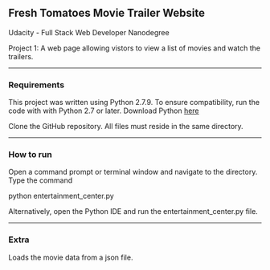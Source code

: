 ## Fresh Tomatoes Movie Trailer Website

Udacity - Full Stack Web Developer Nanodegree

Project 1: A web page allowing vistors to view a list of movies and watch the trailers.

----------

### Requirements

This project was written using Python 2.7.9. To ensure compatibility, run the code with with Python 2.7 or later. Download Python [here](https://www.python.org/downloads/)

Clone the GitHub repository. All files must reside in the same directory.

----------

### How to run

Open a command prompt or terminal window and navigate to the directory. Type the command

python entertainment_center.py

Alternatively, open the Python IDE and run the entertainment_center.py file.

----------

### Extra

Loads the movie data from a json file.